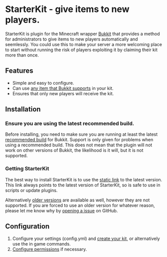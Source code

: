 StarterKit - give items to new players.
====================================

StarterKit is plugin for the Minecraft wrapper [Bukkit](http://bukkit.org/) that provides a method for administrators to give items to new players automatically and seemlessly. You could use this to make your server a more welcoming place to start without running the risk of players exploiting it by claiming their kit more than once.

## Features

- Simple and easy to configure.
- Can use [any item that Bukkit supports](http://jd.bukkit.org/apidocs/org/bukkit/Material.html) in your kit.
- Ensures that only new players will receive the kit.

## Installation

### Ensure you are using the latest recommended build.

Before installing, you need to make sure you are running at least the latest [recommended build](http://ci.bukkit.org/job/dev-CraftBukkit/Recommended/) for Bukkit. Support is only given for problems when using a recommended build. This does not mean that the plugin will not work on other versions of Bukkit, the likelihood is it will, but it is not supported.

### Getting StarterKit

The best way to install StarterKit is to use the [static link](http://downloads.james.richardson.name/public/binaries/starterkit/StarterKit.jar) to the latest version. This link always points to the latest version of StarterKit, so is safe to use in scripts or update plugins.
    
Alternatively [older versions](http://downloads.james.richardson.name/public/binaries/starterkit/) are available as well, however they are not supported. If you are forced to use an older version for whatever reason, please let me know why by [opening a issue](https://github.com/grandwazir/StarterKit/issues/new) on GitHub.

## Configuration

1. Configure your settings (config.yml) and [create your kit](https://github.com/grandwazir/StarterKit/wiki/instructions), or alternatively use the in game commands.
3. [Configure permissions](https://github.com/grandwazir/StarterKit/wiki/permissions) if necessary.

